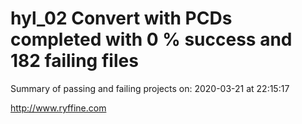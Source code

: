 # hyl_02 Convert with PCDs completed with 0 % success and 182 failing files

Summary of passing and failing projects on: 2020-03-21 at 22:15:17

http://www.ryffine.com
